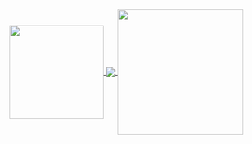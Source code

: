<a href="https://github.com/anuraghazra/github-readme-stats">
  <img align="center" src="https://github-readme-stats.vercel.app/api?username=Code-Shinki&show_icons=true&count_private=true&theme=graywhite" height="165px" />
</a>

<a href="https://github.com/anuraghazra/github-readme-stats">
  <img align="center" src="https://github-readme-stats.vercel.app/api/top-langs/?username=Code-Shinki&layout=compact&theme=graywhite" />
</a>

<a href="https://github.com/vn7n24fzkq/github-profile-summary-cards">
  <img align="center" src="https://github-profile-summary-cards.vercel.app/api/cards/profile-details?username=Code-Shinki&theme=default" height="220px" />
</a>

